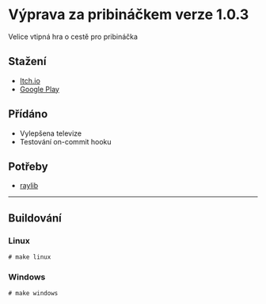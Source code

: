 # Výprava za pribináčkem verze 1.0.3
Velice vtipná hra o cestě pro pribináčka

## Stažení
- [Itch.io](https://penk-studios.itch.io/vyprava-za-pribinackem-lite)
- [Google Play](https://play.google.com/store/apps/details?id=com.zahon.pribinacek)

## Přídáno
- Vylepšena televize
- Testování on-commit hooku

## Potřeby
- [raylib](https://github.com/raysan5/raylib)

-------------
## Buildování
### Linux
`# make linux`

### Windows
`# make windows`